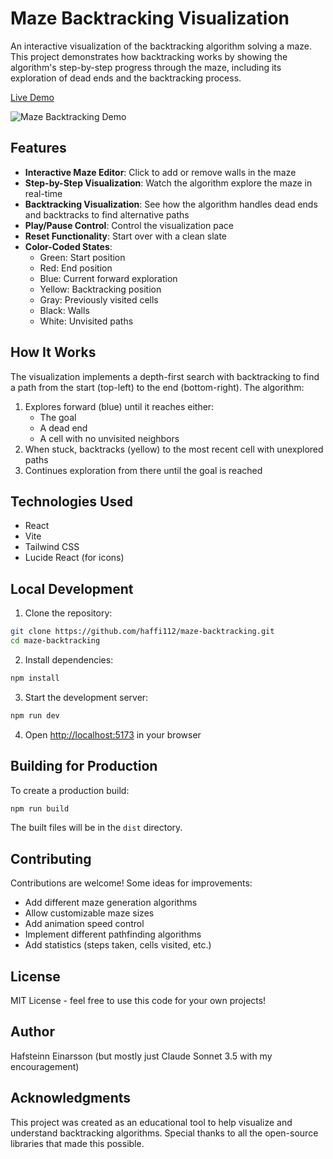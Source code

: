# Maze Backtracking Visualization

An interactive visualization of the backtracking algorithm solving a maze. This project demonstrates how backtracking works by showing the algorithm's step-by-step progress through the maze, including its exploration of dead ends and the backtracking process.

[Live Demo](https://YOUR_USERNAME.github.io/maze-backtracking/)

![Maze Backtracking Demo](screenshot.png)

## Features

- **Interactive Maze Editor**: Click to add or remove walls in the maze
- **Step-by-Step Visualization**: Watch the algorithm explore the maze in real-time
- **Backtracking Visualization**: See how the algorithm handles dead ends and backtracks to find alternative paths
- **Play/Pause Control**: Control the visualization pace
- **Reset Functionality**: Start over with a clean slate
- **Color-Coded States**:
  - Green: Start position
  - Red: End position
  - Blue: Current forward exploration
  - Yellow: Backtracking position
  - Gray: Previously visited cells
  - Black: Walls
  - White: Unvisited paths

## How It Works

The visualization implements a depth-first search with backtracking to find a path from the start (top-left) to the end (bottom-right). The algorithm:

1. Explores forward (blue) until it reaches either:
   - The goal
   - A dead end
   - A cell with no unvisited neighbors
2. When stuck, backtracks (yellow) to the most recent cell with unexplored paths
3. Continues exploration from there until the goal is reached

## Technologies Used

- React
- Vite
- Tailwind CSS
- Lucide React (for icons)

## Local Development

1. Clone the repository:
```bash
git clone https://github.com/haffi112/maze-backtracking.git
cd maze-backtracking
```

2. Install dependencies:
```bash
npm install
```

3. Start the development server:
```bash
npm run dev
```

4. Open [http://localhost:5173](http://localhost:5173) in your browser

## Building for Production

To create a production build:
```bash
npm run build
```

The built files will be in the `dist` directory.

## Contributing

Contributions are welcome! Some ideas for improvements:

- Add different maze generation algorithms
- Allow customizable maze sizes
- Add animation speed control
- Implement different pathfinding algorithms
- Add statistics (steps taken, cells visited, etc.)

## License

MIT License - feel free to use this code for your own projects!

## Author

Hafsteinn Einarsson (but mostly just Claude Sonnet 3.5 with my encouragement)

## Acknowledgments

This project was created as an educational tool to help visualize and understand backtracking algorithms. Special thanks to all the open-source libraries that made this possible.